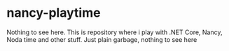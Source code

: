 # nancy-playtime
Nothing to see here. This is repository where i play with .NET Core, Nancy, Noda time and other stuff. Just plain garbage, nothing to see here
